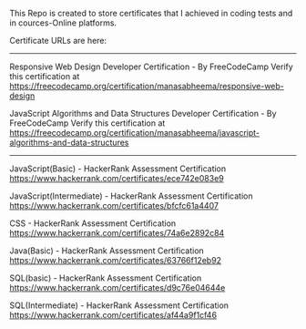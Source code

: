 This Repo is created to store certificates that I achieved in coding tests and in cources-Online platforms.

Certificate URLs are here:

----------------------------------------------------------------------------------------

Responsive Web Design Developer Certification - By FreeCodeCamp
Verify this certification at https://freecodecamp.org/certification/manasabheema/responsive-web-design

JavaScript Algorithms and Data Structures Developer Certification - By FreeCodeCamp
Verify this certification at https://freecodecamp.org/certification/manasabheema/javascript-algorithms-and-data-structures

----------------------------------------------------------------------------------------

JavaScript(Basic) - HackerRank Assessment Certification
https://www.hackerrank.com/certificates/ece742e083e9

JavaScript(Intermediate) - HackerRank Assessment Certification
https://www.hackerrank.com/certificates/bfcfc61a4407

CSS - HackerRank Assessment Certification
https://www.hackerrank.com/certificates/74a6e2892c84

Java(Basic) - HackerRank Assessment Certification
https://www.hackerrank.com/certificates/63766f12eb92

SQL(basic) - HackerRank Assessment Certification
https://www.hackerrank.com/certificates/d9c76e04644e

SQL(Intermediate) - HackerRank Assessment Certification
https://www.hackerrank.com/certificates/af44a9f1cf46

